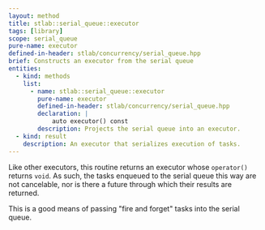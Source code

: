 ```yaml
---
layout: method
title: stlab::serial_queue::executor
tags: [library]
scope: serial_queue
pure-name: executor
defined-in-header: stlab/concurrency/serial_queue.hpp
brief: Constructs an executor from the serial queue
entities:
  - kind: methods
    list:
      - name: stlab::serial_queue::executor
        pure-name: executor
        defined-in-header: stlab/concurrency/serial_queue.hpp 
        declaration: |
            auto executor() const
        description: Projects the serial queue into an executor.
  - kind: result
    description: An executor that serializes execution of tasks.
---
```


Like other executors, this routine returns an executor whose `operator()` returns `void`. As such, the tasks enqueued to the serial queue this way are not cancelable, nor is there a future through which their results are returned.

This is a good means of passing "fire and forget" tasks into the serial queue.

